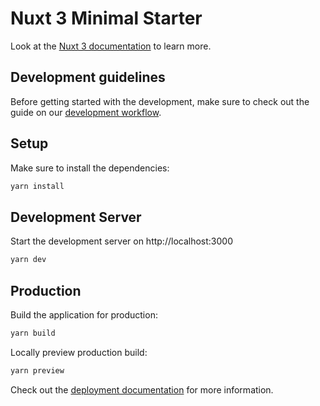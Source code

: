 # Nuxt 3 Minimal Starter

Look at the [Nuxt 3 documentation](https://nuxt.com/docs/getting-started/introduction) to learn more.

## Development guidelines

Before getting started with the development, make sure to check out the guide on our [development workflow](https://github.com/codeworks-projects/guide-development).

## Setup

Make sure to install the dependencies:

```bash
yarn install
```

## Development Server

Start the development server on http://localhost:3000

```bash
yarn dev
```

## Production

Build the application for production:

```bash
yarn build
```

Locally preview production build:

```bash
yarn preview
```

Check out the [deployment documentation](https://nuxt.com/docs/getting-started/deployment) for more information.
